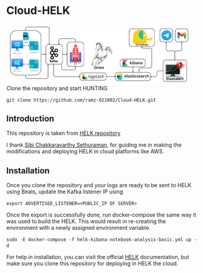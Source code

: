 # Cloud-HELK
![Alt text](docs/architecture/arch.png)
Clone the repository and start HUNTING
```
git clone https://github.com/ramz-021002/Cloud-HELK.git
```

## Introduction
This repository is taken from [HELK repository](https://github.com/Cyb3rWard0g/HELK)

I thank [Sibi Chakkaravarthy Sethuraman](https://github.com/sibichakkaravarthy), for guiding me in making the modifications and deploying HELK in cloud platforms like AWS.


## Installation
Once you clone the repository and your logs are ready to be sent to HELK using Beats, update the Kafka listener IP using 
```
export ADVERTISED_LISTENER=<PUBLIC_IP OF SERVER>
```
Once the export is successfully done, run docker-compose the same way it was used to build the HELK. This would result in re-creating the environment with a newly assigned environment variable.

```
sudo -E docker-compose -f helk-kibana-notebook-analysis-basic.yml up -d
```
For help in installation, you can visit the official [HELK](https://thehelk.com/intro.html) documentation, but make sure you clone this repository for deploying in HELK the cloud.
